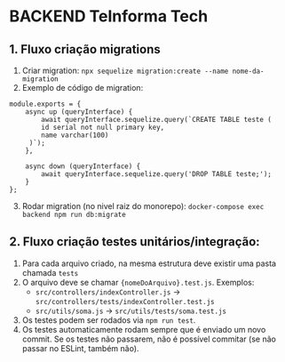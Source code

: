 # BACKEND TeInforma Tech

## 1. Fluxo criação migrations
1. Criar migration: `npx sequelize migration:create --name nome-da-migration`
2. Exemplo de código de migration:
```
module.exports = {
    async up (queryInterface) {
        await queryInterface.sequelize.query(`CREATE TABLE teste (
        id serial not null primary key,
        name varchar(100)
     )`);
    },

    async down (queryInterface) {
        await queryInterface.sequelize.query('DROP TABLE teste;');
    }
};
```
3. Rodar migration (no nivel raiz do monorepo): `docker-compose exec backend npm run db:migrate`

## 2. Fluxo criação testes unitários/integração:
1. Para cada arquivo criado, na mesma estrutura deve existir uma pasta chamada `tests`
2. O arquivo deve se chamar `{nomeDoArquivo}.test.js`. Exemplos:
    - `src/controllers/indexController.js` -> `src/controllers/tests/indexController.test.js`
    - `src/utils/soma.js` -> `src/utils/tests/soma.test.js`
3. Os testes podem ser rodados via `npm run test`.
4. Os testes automaticamente rodam sempre que é enviado um novo commit. Se os testes não passarem, não é possível commitar (se não passar no ESLint, também não).
